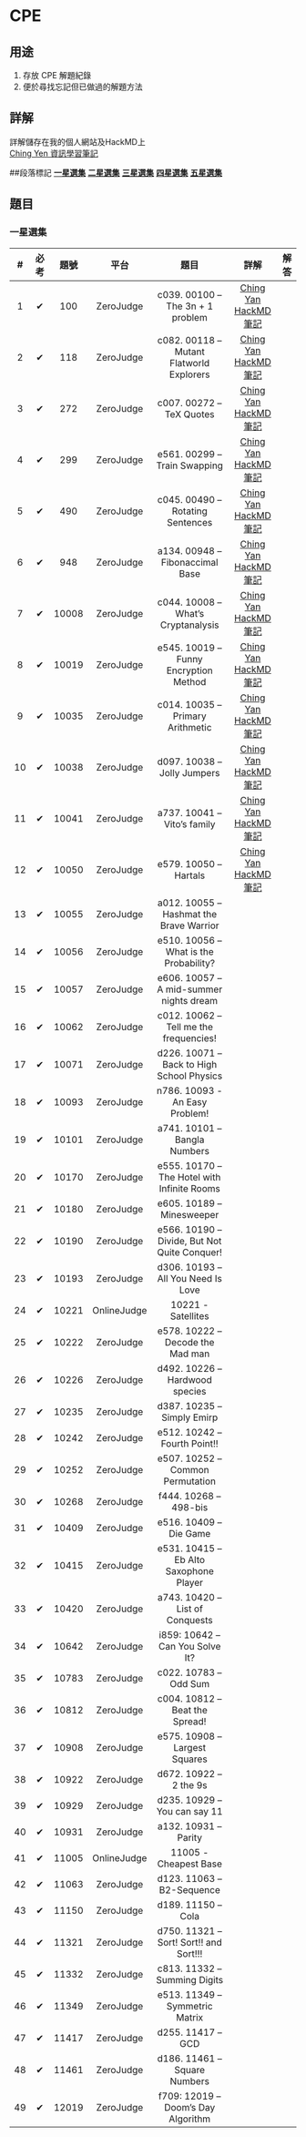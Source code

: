 # CPE

## 用途
1. 存放 CPE 解題紀錄
2. 便於尋找忘記但已做過的解題方法

## 詳解
詳解儲存在我的個人網站及HackMD上  
[Ching Yen 資訊學習筆記](https://www.tseng-school.com/)

##段落標記
[**一星選集**]()
[**二星選集**]()
[**三星選集**]()
[**四星選集**]()
[**五星選集**]()

## 題目
### 一星選集
| # | 必考 | 題號 | 平台 | 題目 | 詳解 | 解答 | 
|:--------:|:--------:|:-------:|:--------:|:--------:|:--------:|:--------:|
| 1  | ✔    | 100   | ZeroJudge  | c039. 00100 – The 3n + 1 problem  | [Ching Yan HackMD筆記](https://hackmd.io/@chingyan/SyeGlu2EA)     |
| 2  | ✔    | 118   | ZeroJudge  | c082. 00118 – Mutant Flatworld Explorers | [Ching Yan HackMD筆記](https://hackmd.io/@chingyan/Skou1K34A)     |
| 3  | ✔    | 272   | ZeroJudge  | c007. 00272 – TeX Quotes           | [Ching Yan HackMD筆記](https://hackmd.io/@chingyan/r1g6MaaVA)     |
| 4  | ✔    | 299   | ZeroJudge  | e561. 00299 – Train Swapping        | [Ching Yan HackMD筆記](https://hackmd.io/@chingyan/Bk0I7R640)     |
| 5  | ✔    | 490   | ZeroJudge  | c045. 00490 – Rotating Sentences    | [Ching Yan HackMD筆記](https://hackmd.io/@chingyan/ByEVPRa40)     |
| 6  | ✔    | 948   | ZeroJudge  | a134. 00948 – Fibonaccimal Base     | [Ching Yan HackMD筆記](https://hackmd.io/@chingyan/HkcA8QJSA)     |
| 7  | ✔    | 10008 | ZeroJudge  | c044. 10008 – What’s Cryptanalysis  | [Ching Yan HackMD筆記](https://hackmd.io/@chingyan/By6PWdgB0)     |
| 8  | ✔    | 10019 | ZeroJudge  | e545. 10019 – Funny Encryption Method | [Ching Yan HackMD筆記](https://hackmd.io/@chingyan/By6PWdgB0)     |
| 9  | ✔    | 10035 | ZeroJudge  | c014. 10035 – Primary Arithmetic    | [Ching Yan HackMD筆記](https://hackmd.io/@chingyan/ryyjPpCr0)     |
| 10 | ✔    | 10038 | ZeroJudge  | d097. 10038 – Jolly Jumpers        | [Ching Yan HackMD筆記](https://hackmd.io/@chingyan/SygMEH4LA)     |
| 11 | ✔    | 10041 | ZeroJudge  | a737. 10041 – Vito’s family         | [Ching Yan HackMD筆記](https://hackmd.io/@chingyan/HkDnXBsF0)     |
| 12 | ✔    | 10050 | ZeroJudge  | e579. 10050 – Hartals              | [Ching Yan HackMD筆記](https://hackmd.io/@chingyan/HkDnXBsF0)     |
| 13 | ✔    | 10055 | ZeroJudge  | a012. 10055 – Hashmat the Brave Warrior |                        |
| 14 | ✔    | 10056 | ZeroJudge  | e510. 10056 – What is the Probability? |                        |
| 15 | ✔    | 10057 | ZeroJudge  | e606. 10057 – A mid-summer nights dream |                        |
| 16 | ✔    | 10062 | ZeroJudge  | c012. 10062 – Tell me the frequencies! |                        |
| 17 | ✔    | 10071 | ZeroJudge  | d226. 10071 – Back to High School Physics |                        |
| 18 | ✔    | 10093 | ZeroJudge  | n786. 10093 - An Easy Problem!       |                        |
| 19 | ✔    | 10101 | ZeroJudge  | a741. 10101 – Bangla Numbers        |                        |
| 20 | ✔    | 10170 | ZeroJudge  | e555. 10170 – The Hotel with Infinite Rooms |                        |
| 21 | ✔    | 10180 | ZeroJudge  | e605. 10189 – Minesweeper           |                        |
| 22 | ✔    | 10190 | ZeroJudge  | e566. 10190 – Divide, But Not Quite Conquer! |                        |
| 23 | ✔    | 10193 | ZeroJudge  | d306. 10193 – All You Need Is Love   |                        |
| 24 | ✔    | 10221 | OnlineJudge | 10221 - Satellites                |                        |
| 25 | ✔    | 10222 | ZeroJudge  | e578. 10222 – Decode the Mad man    |                        |
| 26 | ✔    | 10226 | ZeroJudge  | d492. 10226 – Hardwood species      |                        |
| 27 | ✔    | 10235 | ZeroJudge  | d387. 10235 – Simply Emirp         |                        |
| 28 | ✔    | 10242 | ZeroJudge  | e512. 10242 – Fourth Point!!        |                        |
| 29 | ✔    | 10252 | ZeroJudge  | e507. 10252 – Common Permutation     |                        |
| 30 | ✔    | 10268 | ZeroJudge  | f444. 10268 – 498-bis              |                        |
| 31 | ✔    | 10409 | ZeroJudge  | e516. 10409 – Die Game              |                        |
| 32 | ✔    | 10415 | ZeroJudge  | e531. 10415 – Eb Alto Saxophone Player |                        |
| 33 | ✔    | 10420 | ZeroJudge  | a743. 10420 – List of Conquests     |                        |
| 34 | ✔    | 10642 | ZeroJudge  | i859: 10642 – Can You Solve It?     |                        |
| 35 | ✔    | 10783 | ZeroJudge  | c022. 10783 – Odd Sum              |                        |
| 36 | ✔    | 10812 | ZeroJudge  | c004. 10812 – Beat the Spread!      |                        |
| 37 | ✔    | 10908 | ZeroJudge  | e575. 10908 – Largest Squares       |                        |
| 38 | ✔    | 10922 | ZeroJudge  | d672. 10922 – 2 the 9s              |                        |
| 39 | ✔    | 10929 | ZeroJudge  | d235. 10929 – You can say 11        |                        |
| 40 | ✔    | 10931 | ZeroJudge  | a132. 10931 – Parity               |                        |
| 41 | ✔    | 11005 | OnlineJudge | 11005 - Cheapest Base             |                        |
| 42 | ✔    | 11063 | ZeroJudge  | d123. 11063 – B2-Sequence           |                        |
| 43 | ✔    | 11150 | ZeroJudge  | d189. 11150 – Cola                 |                        |
| 44 | ✔    | 11321 | ZeroJudge  | d750. 11321 – Sort! Sort!! and Sort!!! |                        |
| 45 | ✔    | 11332 | ZeroJudge  | c813. 11332 – Summing Digits        |                        |
| 46 | ✔    | 11349 | ZeroJudge  | e513. 11349 – Symmetric Matrix      |                        |
| 47 | ✔    | 11417 | ZeroJudge  | d255. 11417 – GCD                 |                        |
| 48 | ✔    | 11461 | ZeroJudge  | d186. 11461 – Square Numbers       |                        |
| 49 | ✔    | 12019 | ZeroJudge  | f709: 12019 – Doom’s Day Algorithm | |

